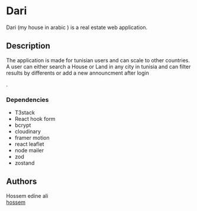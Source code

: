 # Dari

Dari (my house in arabic ) is a real estate web application.

## Description
The application is made for tunisian users and can scale to other countries.
A user can either search a House or Land in any city in tunisia and can filter results by differents or add a new announcment after login

.


### Dependencies

* T3stack
* React hook form
* bcrypt
* cloudinary
* framer motion
* react leaflet
* node mailer
* zod
* zostand




## Authors



 Hossem edine ali  
 [hossem](https://github.com/hossemedineali)




